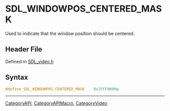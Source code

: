 # SDL_WINDOWPOS_CENTERED_MASK

Used to indicate that the window position should be centered.

## Header File

Defined in [SDL_video.h](https://github.com/libsdl-org/SDL/blob/SDL2/include/SDL_video.h)

## Syntax

```c
#define SDL_WINDOWPOS_CENTERED_MASK    0x2FFF0000u
```

----
[CategoryAPI](CategoryAPI), [CategoryAPIMacro](CategoryAPIMacro), [CategoryVideo](CategoryVideo)

